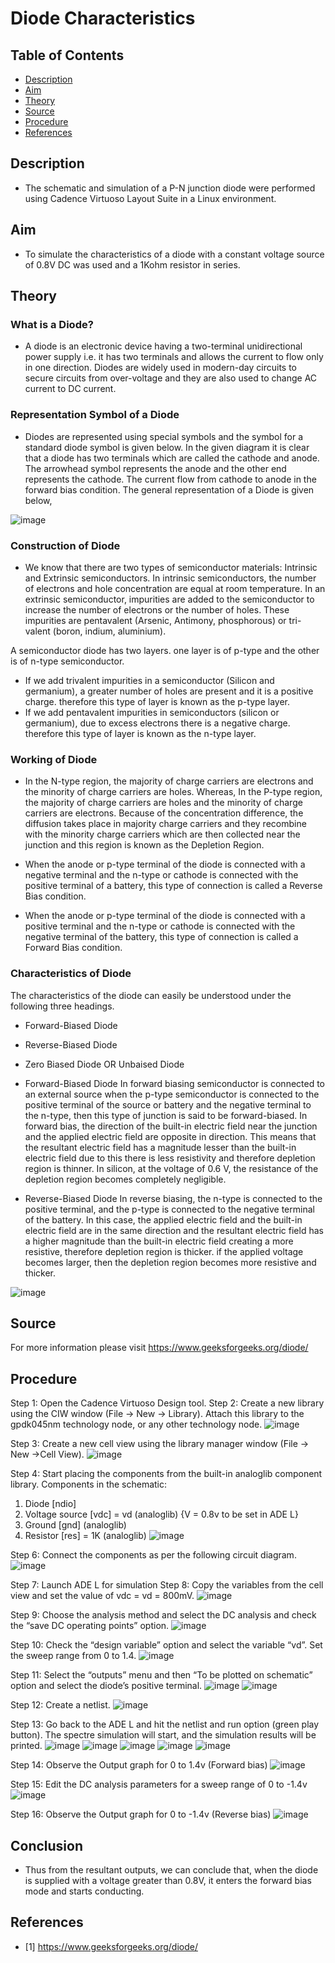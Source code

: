 Diode Characteristics <a name="TOP"></a>
===================

## Table of Contents
* [Description](#Description)
* [Aim](#Aim)
* [Theory](#Theory)
* [Source](#Source)
* [Procedure](#Procedure)
* [References](#References)

## Description
* The schematic and simulation of a P-N junction diode were performed using Cadence Virtuoso Layout Suite in a Linux environment.

## Aim
* To simulate the characteristics of a diode with a constant voltage source of 0.8V DC was used and a 1Kohm resistor in series.

## Theory
### What is a Diode?
* A diode is an electronic device having a two-terminal unidirectional power supply i.e. it has two terminals and allows the current to flow only in one direction. Diodes are widely used in modern-day circuits to secure circuits from over-voltage and they are also used to change AC current to DC current.

### Representation Symbol of a Diode
* Diodes are represented using special symbols and the symbol for a standard diode symbol is given below. In the given diagram it is clear that a diode has two terminals which are called the cathode and anode. The arrowhead symbol represents the anode and the other end represents the cathode. The current flow from cathode to anode in the forward bias condition. The general representation of a Diode is given below,

![image](https://github.com/Nirvan007/Analog_Electronics/assets/127144315/1c6969c6-d3ae-4d33-8e04-cbc6c4208a4b) 

### Construction of Diode
* We know that there are two types of semiconductor materials: Intrinsic and Extrinsic semiconductors. In intrinsic semiconductors, the number of electrons and hole concentration are equal at room temperature. In an extrinsic semiconductor, impurities are added to the semiconductor to increase the number of electrons or the number of holes. These impurities are pentavalent (Arsenic, Antimony, phosphorous) or tri-valent (boron, indium, aluminium).

A semiconductor diode has two layers. one layer is of p-type and the other is of n-type semiconductor.

* If we add trivalent impurities in a semiconductor (Silicon and germanium), a greater number of holes are present and it is a positive charge. therefore this type of layer is known as the p-type layer.
* If we add pentavalent impurities in semiconductors (silicon or germanium), due to excess electrons there is a negative charge. therefore this type of layer is known as the n-type layer.

### Working of Diode
* In the N-type region, the majority of charge carriers are electrons and the minority of charge carriers are holes. Whereas, In the P-type region, the majority of charge carriers are holes and the minority of charge carriers are electrons. Because of the concentration difference, the diffusion takes place in majority charge carriers and they recombine with the minority charge carriers which are then collected near the junction and this region is known as the Depletion Region.

* When the anode or p-type terminal of the diode is connected with a negative terminal and the n-type or cathode is connected with the positive terminal of a battery, this type of connection is called a Reverse Bias condition.

* When the anode or p-type terminal of the diode is connected with a positive terminal and the n-type or cathode is connected with the negative terminal of the battery, this type of connection is called a Forward Bias condition.

### Characteristics of Diode

The characteristics of the diode can easily be understood under the following three headings.
* Forward-Biased Diode
* Reverse-Biased Diode
* Zero Biased Diode OR Unbaised Diode

* Forward-Biased Diode
  In forward biasing semiconductor is connected to an external source when the p-type semiconductor is connected to the positive terminal of the source or battery and the negative terminal to the n-type, then this type of junction is said to be forward-biased. In forward bias, the direction of the built-in electric field near the junction and the applied electric field are opposite in direction. This means that the resultant electric field has a magnitude lesser than the built-in electric field due to this there is less resistivity and therefore depletion region is thinner. In silicon, at the voltage of 0.6 V, the resistance of the depletion region becomes completely negligible.

* Reverse-Biased Diode
  In reverse biasing, the n-type is connected to the positive terminal, and the p-type is connected to the negative terminal of the battery. In this case, the applied electric field and the built-in electric field are in the same direction and the resultant electric field has a higher magnitude than the built-in electric field creating a more resistive, therefore depletion region is thicker. if the applied voltage becomes larger, then the depletion region becomes more resistive and thicker.

![image](https://github.com/Nirvan007/Analog_Electronics/assets/127144315/c8292aec-e3b9-4257-83c1-b84bc24d7a95)

## Source
For more information please visit https://www.geeksforgeeks.org/diode/

## Procedure
Step 1: Open the Cadence Virtuoso Design tool.
Step 2: Create a new library using the CIW window (File -> New -> Library). Attach this library to the gpdk045nm technology node, or any other technology node.
![image](https://github.com/Nirvan007/Analog_Electronics/assets/127144315/57809c6f-8723-4d33-bce6-aaa28984dd21)

Step 3: Create a new cell view using the library manager window (File -> New ->Cell View).
![image](https://github.com/Nirvan007/Analog_Electronics/assets/127144315/406aac6b-b968-4e1c-9784-ec3ee15a52f9)

Step 4: Start placing the components from the built-in analoglib component library.
Components in the schematic:
  1.	Diode [ndio]
  2.	Voltage source [vdc] = vd (analoglib) {V = 0.8v to be set in ADE L}
  3.	Ground [gnd] (analoglib)
  4.	Resistor [res] = 1K (analoglib)
![image](https://github.com/Nirvan007/Analog_Electronics/assets/127144315/93e7e361-e0b8-449a-82f5-61df630c5ae3)

Step 6: Connect the components as per the following circuit diagram.
![image](https://github.com/Nirvan007/Analog_Electronics/assets/127144315/1a433c8a-9386-46e1-b1f2-79d0a1e955bf)

Step 7: Launch ADE L for simulation
Step 8: Copy the variables from the cell view and set the value of vdc = vd = 800mV.
![image](https://github.com/Nirvan007/Analog_Electronics/assets/127144315/102246aa-3220-4bdc-92e8-e68af602c0a0)

Step 9: Choose the analysis method and select the DC analysis and check the “save DC operating points” option.
![image](https://github.com/Nirvan007/Analog_Electronics/assets/127144315/2bd0b683-f60f-4112-9cca-7365880bc858)

Step 10: Check the “design variable” option and select the variable “vd”. Set the sweep range from 0 to 1.4.
![image](https://github.com/Nirvan007/Analog_Electronics/assets/127144315/4ecb6fb2-e647-4b76-988f-603380a4e0dd)

Step 11: Select the “outputs” menu and then “To be plotted on schematic” option and select the diode’s positive terminal.
![image](https://github.com/Nirvan007/Analog_Electronics/assets/127144315/f73dacc0-ec5b-403d-821d-b26dc424375b)
![image](https://github.com/Nirvan007/Analog_Electronics/assets/127144315/bf11e79c-bcd0-4404-aa73-016fe66a4e56)

Step 12: Create a netlist.
![image](https://github.com/Nirvan007/Analog_Electronics/assets/127144315/16f7b199-27a7-4466-aced-b1a00e1c5f24)

Step 13: Go back to the ADE L and hit the netlist and run option (green play button). The spectre simulation will start, and the simulation results will be printed.
![image](https://github.com/Nirvan007/Analog_Electronics/assets/127144315/121d20ca-5b0b-4b74-a536-e0af1144de31)
![image](https://github.com/Nirvan007/Analog_Electronics/assets/127144315/cadafbc6-c63d-4eb7-b9b0-06d6cd7e8646)
![image](https://github.com/Nirvan007/Analog_Electronics/assets/127144315/140842d3-16d7-4483-9852-c6ff899d8f62)
![image](https://github.com/Nirvan007/Analog_Electronics/assets/127144315/20c3a5dc-d622-453a-82e0-ab53c8611797)
![image](https://github.com/Nirvan007/Analog_Electronics/assets/127144315/a57f3cc2-7113-4976-9e4e-9ae9f6d8c147)

Step 14: Observe the Output graph for 0 to 1.4v (Forward bias)
![image](https://github.com/Nirvan007/Analog_Electronics/assets/127144315/3393c5aa-30f1-431a-839b-5d263bb9b853)

Step 15: Edit the DC analysis parameters for a sweep range of 0 to -1.4v
![image](https://github.com/Nirvan007/Analog_Electronics/assets/127144315/9deeb714-f1e1-4e9c-a031-6101870e8c15)

Step 16: Observe the Output graph for 0 to -1.4v (Reverse bias)
![image](https://github.com/Nirvan007/Analog_Electronics/assets/127144315/f6d435f9-0044-40f7-a9dc-8d33f47f64b8)

## Conclusion
* Thus from the resultant outputs, we can conclude that, when the diode is supplied with a voltage greater than 0.8V, it enters the forward bias mode and starts conducting.

## References
 - [1] https://www.geeksforgeeks.org/diode/
